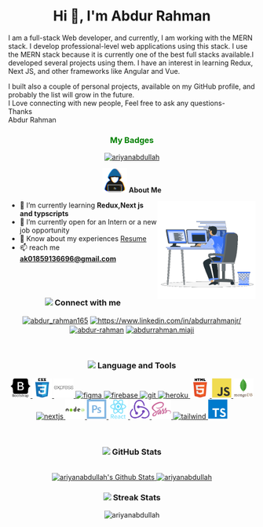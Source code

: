 <h1 align="center">Hi 👋, I'm Abdur Rahman</h1>
<p align="left">I am a full-stack Web developer, and currently, I am working with the MERN stack. I develop professional-level web applications using this stack. I use the MERN stack because it is currently one of the best full stacks available.I developed several projects using them. I have an interest in learning Redux, Next JS, and other frameworks like Angular and Vue. 

I built also a couple of personal projects, available on my GitHub profile, and probably the list will grow in the future.</br>
I Love connecting with new people, Feel free to ask any questions-</br>
Thanks</br>
Abdur Rahman</p>

<div align="center"> <h3 style=color:green>My Badges</h3> 
 
  <p><a  href="https://github.com/ryo-ma/github-profile-trophy"><img  src="https://github-profile-trophy.vercel.app/?username=ariyanabdullah" alt="ariyanabdullah" /></a> </p>


</div>


<div align="center"> <picture><img src = "https://github.com/0xAbdulKhalid/0xAbdulKhalid/raw/main/assets/mdImages/about_me.gif" width = 50px></picture>
  <b>About Me </b> </div>

<picture> <img align="right" src="https://github.com/0xAbdulKhalid/0xAbdulKhalid/raw/main/assets/mdImages/Right_Side.gif" width = 200px></picture>


- 🌱 I’m currently learning **Redux,Next js and typscripts**
- 🤔 I’m currently open for an Intern or a new job opportunity
- 📄 Know about my experiences [Resume](https://drive.google.com/open?id=1z_bW_ssXrA_VbZRly-pz02xuszHGX4HC&authuser=0&usp=drive_link)
- 📫 reach me **ak01859136696@gmail.com**
</br>
</br>

<h3 align="center">   <img src="https://media.giphy.com/media/iY8CRBdQXODJSCERIr/giphy.gif" width="35"> <b>Connect with me </b> </h3>
<p align="center">
<a href="https://twitter.com/abdur_rahman165" target="blank"><img align="center" src="https://raw.githubusercontent.com/rahuldkjain/github-profile-readme-generator/master/src/images/icons/Social/twitter.svg" alt="abdur_rahman165" height="30" width="40" /></a>
<a href="https://linkedin.com/in/https://www.linkedin.com/in/abdurrahmanjr/" target="blank"><img align="center" src="https://raw.githubusercontent.com/rahuldkjain/github-profile-readme-generator/master/src/images/icons/Social/linked-in-alt.svg" alt="https://www.linkedin.com/in/abdurrahmanjr/" height="30" width="40" /></a>
<a href="https://stackoverflow.com/users/abdur-rahman" target="blank"><img align="center" src="https://raw.githubusercontent.com/rahuldkjain/github-profile-readme-generator/master/src/images/icons/Social/stack-overflow.svg" alt="abdur-rahman" height="30" width="40" /></a>
<a href="https://fb.com/abdurrahman.miaji" target="blank"><img align="center" src="https://raw.githubusercontent.com/rahuldkjain/github-profile-readme-generator/master/src/images/icons/Social/facebook.svg" alt="abdurrahman.miaji" height="30" width="40" /></a>
</p> <br/>
<h3 align="center"><img src="https://media.giphy.com/media/iY8CRBdQXODJSCERIr/giphy.gif" width="35"> <b>Language and Tools </b></h3>
<p align="center"> <a href="https://getbootstrap.com" target="_blank" rel="noreferrer"> <img src="https://raw.githubusercontent.com/devicons/devicon/master/icons/bootstrap/bootstrap-plain-wordmark.svg" alt="bootstrap" width="40" height="40"/> </a> <a href="https://www.w3schools.com/css/" target="_blank" rel="noreferrer"> <img src="https://raw.githubusercontent.com/devicons/devicon/master/icons/css3/css3-original-wordmark.svg" alt="css3" width="40" height="40"/> </a> <a href="https://expressjs.com" target="_blank" rel="noreferrer"> <img src="https://raw.githubusercontent.com/devicons/devicon/master/icons/express/express-original-wordmark.svg" alt="express" width="40" height="40"/> </a> <a href="https://www.figma.com/" target="_blank" rel="noreferrer"> <img src="https://www.vectorlogo.zone/logos/figma/figma-icon.svg" alt="figma" width="40" height="40"/> </a> <a href="https://firebase.google.com/" target="_blank" rel="noreferrer"> <img src="https://www.vectorlogo.zone/logos/firebase/firebase-icon.svg" alt="firebase" width="40" height="40"/> </a> <a href="https://git-scm.com/" target="_blank" rel="noreferrer"> <img src="https://www.vectorlogo.zone/logos/git-scm/git-scm-icon.svg" alt="git" width="40" height="40"/> </a> <a href="https://heroku.com" target="_blank" rel="noreferrer"> <img src="https://www.vectorlogo.zone/logos/heroku/heroku-icon.svg" alt="heroku" width="40" height="40"/> </a> <a href="https://www.w3.org/html/" target="_blank" rel="noreferrer"> <img src="https://raw.githubusercontent.com/devicons/devicon/master/icons/html5/html5-original-wordmark.svg" alt="html5" width="40" height="40"/> </a> <a href="https://developer.mozilla.org/en-US/docs/Web/JavaScript" target="_blank" rel="noreferrer"> <img src="https://raw.githubusercontent.com/devicons/devicon/master/icons/javascript/javascript-original.svg" alt="javascript" width="40" height="40"/> </a> <a href="https://www.mongodb.com/" target="_blank" rel="noreferrer"> <img src="https://raw.githubusercontent.com/devicons/devicon/master/icons/mongodb/mongodb-original-wordmark.svg" alt="mongodb" width="40" height="40"/> </a> <a href="https://nextjs.org/" target="_blank" rel="noreferrer"> <img src="https://cdn.worldvectorlogo.com/logos/nextjs-2.svg" alt="nextjs" width="40" height="40"/> </a> <a href="https://nodejs.org" target="_blank" rel="noreferrer"> <img src="https://raw.githubusercontent.com/devicons/devicon/master/icons/nodejs/nodejs-original-wordmark.svg" alt="nodejs" width="40" height="40"/> </a> <a href="https://www.photoshop.com/en" target="_blank" rel="noreferrer"> <img src="https://raw.githubusercontent.com/devicons/devicon/master/icons/photoshop/photoshop-line.svg" alt="photoshop" width="40" height="40"/> </a> <a href="https://reactjs.org/" target="_blank" rel="noreferrer"> <img src="https://raw.githubusercontent.com/devicons/devicon/master/icons/react/react-original-wordmark.svg" alt="react" width="40" height="40"/> </a> <a href="https://redux.js.org" target="_blank" rel="noreferrer"> <img src="https://raw.githubusercontent.com/devicons/devicon/master/icons/redux/redux-original.svg" alt="redux" width="40" height="40"/> </a> <a href="https://sass-lang.com" target="_blank" rel="noreferrer"> <img src="https://raw.githubusercontent.com/devicons/devicon/master/icons/sass/sass-original.svg" alt="sass" width="40" height="40"/> </a> <a href="https://tailwindcss.com/" target="_blank" rel="noreferrer"> <img src="https://www.vectorlogo.zone/logos/tailwindcss/tailwindcss-icon.svg" alt="tailwind" width="40" height="40"/> </a> <a href="https://www.typescriptlang.org/" target="_blank" rel="noreferrer"> <img src="https://raw.githubusercontent.com/devicons/devicon/master/icons/typescript/typescript-original.svg" alt="typescript" width="40" height="40"/> </a> </p>

 </br>

<div align="center">
  
 
<h3 align="center">   <img src="https://media.giphy.com/media/iY8CRBdQXODJSCERIr/giphy.gif" width="35"> <b>GitHub Stats </b> </h3>
<br>

  
  <a href="https://github.com/ariyanabdullah/"> 
  <img src="https://github-readme-stats.vercel.app/api?username=ariyanabdullah&include_all_commits=true&count_private=true&show_icons=true&line_height=20&title_color=7A7ADB&icon_color=2234AE&text_color=D3D3D3&bg_color=0,000000,130F40"  width="450" alt="ariyanabdullah's Github Stats" >
<img  src="https://github-readme-stats.vercel.app/api/top-langs?username=ariyanabdullah&show_icons=true&locale=en&layout=compact&line_height=20&title_color=7A7ADB&icon_color=2234AE&text_color=D3D3D3&bg_color=0,000000,130F40" width="375" alt="ariyanabdullah" />
  </a>
  
</div>

<h3 align="center">   <img src="https://media.giphy.com/media/iY8CRBdQXODJSCERIr/giphy.gif" width="35"> <b>Streak Stats </b> </h3>
<p align="center"><img src="https://github-readme-streak-stats.herokuapp.com/?user=ariyanabdullah&theme=algolia" alt="ariyanabdullah" /></p>
<br>
<br>










